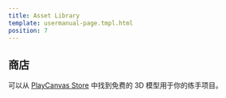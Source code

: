 ```yaml
---
title: Asset Library
template: usermanual-page.tmpl.html
position: 7
---
```


## 商店

可以从 [PlayCanvas Store][1] 中找到免费的 3D 模型用于你的练手项目。

[1]: http://store.playcanvas.com/

